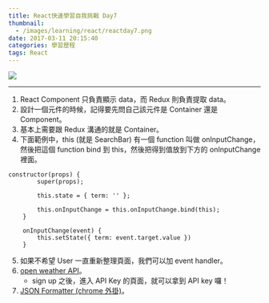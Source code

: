 ```yaml
---
title: React快速學習自我挑戰 Day7
thumbnail:
  - /images/learning/react/reactday7.png
date: 2017-03-11 20:15:40
categories: 學習歷程
tags: React
---
```

<img src="/images/learning/react/reactday7.png">

***
1. React Component 只負責顯示 data，而 Redux 則負責提取 data。
2. 設計一個元件的時候，記得要先問自己該元件是 Container 還是 Component。
3. 基本上需要跟 Redux 溝通的就是 Container。
4. 下面範例中，this (就是 SearchBar) 有一個 function 叫做 onInputChange，然後把這個 function bind 到 this，然後把得到值放到下方的 onInputChange 裡面。
```
constructor(props) {
        super(props);

        this.state = { term: '' };

        this.onInputChange = this.onInputChange.bind(this);
    }

    onInputChange(event) {
        this.setState({ term: event.target.value })
    }
```
5. 如果不希望 User 一直重新整理頁面，我們可以加 event handler。
6. [open weather API](http://openweathermap.org/forecast5)。
    - sign up 之後，進入 API Key 的頁面，就可以拿到 API key 囉！
7. [JSON Formatter (chrome 外掛)](https://chrome.google.com/webstore/detail/json-formatter/bcjindcccaagfpapjjmafapmmgkkhgoa/related)。